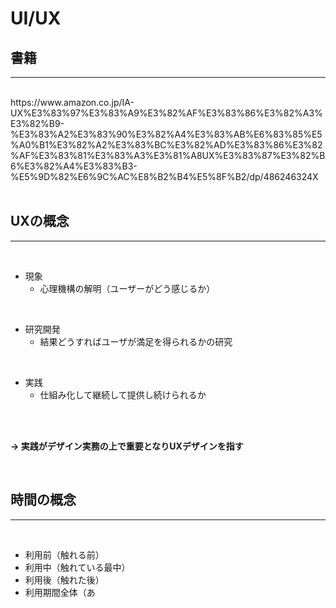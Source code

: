 # UI/UX

## 書籍
<hr>
<br>
https://www.amazon.co.jp/IA-UX%E3%83%97%E3%83%A9%E3%82%AF%E3%83%86%E3%82%A3%E3%82%B9-%E3%83%A2%E3%83%90%E3%82%A4%E3%83%AB%E6%83%85%E5%A0%B1%E3%82%A2%E3%83%BC%E3%82%AD%E3%83%86%E3%82%AF%E3%83%81%E3%83%A3%E3%81%A8UX%E3%83%87%E3%82%B6%E3%82%A4%E3%83%B3-%E5%9D%82%E6%9C%AC%E8%B2%B4%E5%8F%B2/dp/486246324X
<br>
<br>

## UXの概念
<hr>
<br>

- 現象
  - 心理機構の解明（ユーザーがどう感じるか）
<br>

- 研究開発
  - 結果どうすればユーザが満足を得られるかの研究
<br>

- 実践
  - 仕組み化して継続して提供し続けられるか
<br>
<br>

**→ 実践がデザイン実務の上で重要となりUXデザインを指す**

<br>

## 時間の概念
<hr>
<br>

- 利用前（触れる前）
- 利用中（触れている最中）
- 利用後（触れた後）
- 利用期間全体（あ